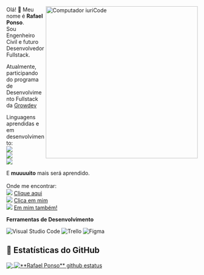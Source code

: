 <img src="https://raw.githubusercontent.com/MicaelliMedeiros/micaellimedeiros/master/image/computer-illustration.png" min-width="400px" max-width="400px" width="400px" align="right" alt="Computador iuriCode">
Olá! 🤘 Meu nome é <strong>Rafael Ponso</strong>.<br>
Sou Engenheiro Civil e futuro Desenvolvedor Fullstack.

Atualmente, participando do programa de Desenvolvimento Fullstack da <a href="https://www.growdev.com.br">Growdev</a>

Linguagens aprendidas e em desenvolvimento:<br>
<img src="https://img.shields.io/badge/HTML-239120?style=for-the-badge&logo=html5&logoColor=white" /> <br>
<img src="https://img.shields.io/badge/CSS-239120?style=for-the-badge&logo=css3&logoColor=white" /> <br>
<img src="https://img.shields.io/badge/JavaScript-F7DF1E?style=for-the-badge&logo=javascript&logoColor=black" /><br>

E <strong>muuuuito</strong> mais será aprendido.<br><br>
Onde me encontrar:<br>
<img src="https://img.shields.io/badge/Instagram-E4405F?style=for-the-badge&logo=instagram&logoColor=white/">
<a href="https://www.instagram.com/raafaponso/">Clique aqui</a><br>
<img src="https://img.shields.io/badge/Facebook-1877F2?style=for-the-badge&logo=facebook&logoColor=white">
<a href="https://www.facebook.com/rafael.ponso">Clica em mim</a><br>
<img src="https://img.shields.io/badge/LinkedIn-0077B5?style=for-the-badge&logo=linkedin&logoColor=white">
<a href="https://www.linkedin.com/in/rafael-ponso-06802942/">Em mim também!</a><br>


**Ferramentas de Desenvolvimento**

  ![Visual Studio Code](https://img.shields.io/badge/-Visual%20Studio%20Code-333333?style=flat&logo=visual-studio-code&logoColor=007ACC)
  ![Trello](https://img.shields.io/badge/-Trello-333333?style=flat&logo=trello&logoColor=007ACC)
  ![Figma](https://img.shields.io/badge/-Figma-333333?style=flat&logo=figma&logoColor=007ACC)
  
  ## 🚀 Estatísticas do GitHub

<a href="https://github.com/Gurupreet">
  <img align="center" src="https://github-readme-stats.vercel.app/api/top-langs/?username=RafaelPonso&theme=dracula&hide_langs_below=1" />
</a>

<a href="https://github.com/Gurupreet">
 <img align="center" src="https://github-readme-stats.vercel.app/api?username=RafaelPonso&show_icons=true&theme=dracula&line_height=27" alt="**Rafael Ponso** github estatus"/>
</a><br>

<!--
**RafaelPonso/RafaelPonso** is a ✨ _special_ ✨ repository because its `README.md` (this file) appears on your GitHub profile.

Here are some ideas to get you started:

- 🔭 I’m currently working on ...
- 🌱 I’m currently learning ...
- 👯 I’m looking to collaborate on ...
- 🤔 I’m looking for help with ...
- 💬 Ask me about ...
- 📫 How to reach me: ...
- 😄 Pronouns: ...
- ⚡ Fun fact: ...
-->
